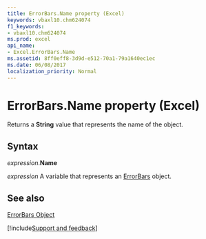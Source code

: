 ```yaml
---
title: ErrorBars.Name property (Excel)
keywords: vbaxl10.chm624074
f1_keywords:
- vbaxl10.chm624074
ms.prod: excel
api_name:
- Excel.ErrorBars.Name
ms.assetid: 8ff0eff8-3d9d-e512-70a1-79a1640ec1ec
ms.date: 06/08/2017
localization_priority: Normal
---
```



# ErrorBars.Name property (Excel)

Returns a  **String** value that represents the name of the object.


## Syntax

_expression_.**Name**

_expression_ A variable that represents an [ErrorBars](Excel.ErrorBars-graph-property.md) object.


## See also


[ErrorBars Object](Excel.ErrorBars(object).md)

[!include[Support and feedback](~/includes/feedback-boilerplate.md)]